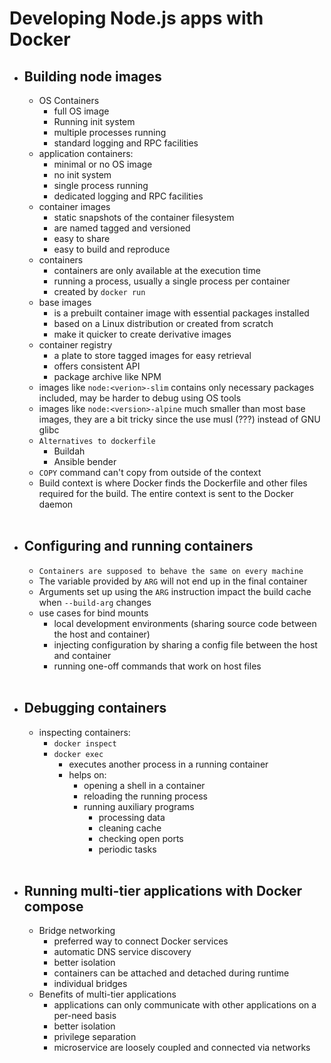 # Developing Node.js apps with Docker

- ## Building node images
  - OS Containers
    - full OS image
    - Running init system
    - multiple processes running
    - standard logging and RPC facilities
  - application containers:
    - minimal or no OS image
    - no init system
    - single process running
    - dedicated logging and RPC facilities
  - container images
    - static snapshots of the container filesystem
    - are named tagged and versioned
    - easy to share
    - easy to build and reproduce
  - containers
    - containers are only available at the execution time
    - running a process, usually a single process per container
    - created by `docker run`
  - base images
    - is a prebuilt container image with essential packages installed
    - based on a Linux distribution or created from scratch
    - make it quicker to create derivative images
  - container registry
    - a plate to store tagged images for easy retrieval
    - offers consistent API
    - package archive like NPM
  - images like `node:<verion>-slim` contains only necessary packages included, may be harder to debug using OS tools
  -  images like `node:<version>-alpine` much smaller than most base images, they are a bit tricky since the use musl (???) instead of GNU glibc
  - `Alternatives to dockerfile`
    - Buildah
    - Ansible bender
  - `COPY` command can't copy from outside of the context
  - Build context is where Docker finds the Dockerfile and other files required for the build. The entire context is sent to the Docker daemon
<br><br> 
- ## Configuring and running containers
  - `Containers are supposed to behave the same on every machine`
  - The variable provided by `ARG` will not end up in the final container
  - Arguments set up using the `ARG` instruction impact the build cache when `--build-arg` changes
  - use cases for bind mounts
    - local development environments (sharing source code between the host and container)
    - injecting configuration by sharing a config file between the host and container
    - running one-off commands that work on host files
<br><br>
- ## Debugging containers
  - inspecting containers:
    - `docker inspect`
    - `docker exec`
      - executes another process in a running container
      - helps on:
        - opening a shell in a container
        - reloading the running process
        - running auxiliary programs
          - processing data
          - cleaning cache
          - checking open ports
          - periodic tasks
<br><br>
- ## Running multi-tier applications with Docker compose
  - Bridge networking
    - preferred way to connect Docker services
    - automatic DNS service discovery
    - better isolation
    - containers can be attached and detached during runtime
    - individual bridges
  - Benefits of multi-tier applications
    - applications can only communicate with other applications on a per-need basis
    - better isolation
    - privilege separation
    - microservice are loosely coupled and connected via networks
